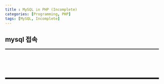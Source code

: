 ```yaml
---
title : MySQL in PHP (Incomplete)
categories: [Programming, PHP]
tags: [MySQL, Incomplete]
---
```


## mysql 접속
<hr style="border-top: 1px solid;"><br>


<br><br>
<hr style="border: 2px solid;">
<br><br>

